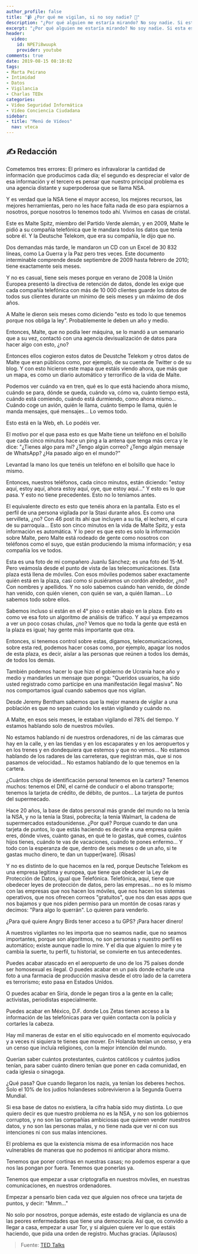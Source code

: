 ```yaml
---
author_profile: false
title: "📹 ¿Por qué me vigilan, si no soy nadie? 🔐"
description: "¿Por qué alguien me estaría mirando? No soy nadie. Si esta es su contribución a las conversaciones sobre vigilancia masiva, la periodista tecnológica Marta Peirano.."
excerpt: "¿Por qué alguien me estaría mirando? No soy nadie. Si esta es su contribución a las conversaciones sobre vigilancia masiva, la periodista tecnológica Marta Peirano.."
header:
  video:
    id: NPE7i8wuupk
    provider: youtube
comments: true
date: 2019-08-15 08:10:02
tags:
- Marta Peirano
- Intimidad
- Datos
- Vigilancia
- Charlas TEDx
categories:
- Vídeo Seguridad Informática
- Vídeo Conciencia Ciudadana
sidebar:
- title: "Menú de Vídeos"
  nav: vteca
---
```


## ✍ Redacción

Cometemos tres errores: El primero es infravalorar la cantidad de información que producimos cada día; el segundo es despreciar el valor de esa información y el tercero es pensar que nuestro principal problema es una agencia distante y superpoderosa que se llama NSA.

Y es verdad que la NSA tiene el mayor acceso, los mejores recursos, las mejores herramientas, pero no les hace falta nada de eso para espiarnos a nosotros, porque nosotros lo tenemos todo ahí. Vivimos en casas de cristal.

Este es Malte Spitz, miembro del Partido Verde alemán, y en 2009, Malte le pidió a su compañía telefónica que le mandara todos los datos que tenía sobre él. Y la Deutsche Telekom, que era su compañía, le dijo que no.

Dos demandas más tarde, le mandaron un CD con un Excel de 30 832 líneas, como La Guerra y la Paz pero tres veces. Este documento interminable comprende desde septiembre de 2009 hasta febrero de 2010; tiene exactamente seis meses.

Y no es casual, tiene seis meses porque en verano de 2008 la Unión Europea presentó la directiva de retención de datos, donde les exige que cada compañía telefónica con más de 10 000 clientes guarde los datos de todos sus clientes durante un mínimo de seis meses y un máximo de dos años.

A Malte le dieron seis meses como diciendo "esto es todo lo que tenemos porque nos obliga la ley". Probablemente le deben un año y medio.

Entonces, Malte, que no podía leer máquina, se lo mandó a un semanario que a su vez, contactó con una agencia devisualización de datos para hacer algo con esto, ¿no? 

Entonces ellos cogieron estos datos de Deustche Telekom y otros datos de Malte que eran públicos como, por ejemplo, de su cuenta de Twitter o de su blog. Y con esto hicieron este mapa que estáis viendo ahora, que más que un mapa, es como un diario automático y terrorífico de la vida de Malte.

Podemos ver cuándo va en tren,  qué es lo que está haciendo ahora mismo, cuándo se para, dónde se queda, cuándo va, cómo va, cuánto tiempo está, cuándo está comiendo, cuándo está durmiendo, como ahora mismo... Cuándo coge un avión, quién le llama, cuánto tiempo le llama, quién le manda mensajes, qué mensajes... Lo vemos todo.

Esto está en la Web, eh. Lo podéis ver.

El motivo por el que pasa esto es que Malte tiene un teléfono en el bolsillo que cada cinco minutos hace un ping a la antena que tenga más cerca y le dice: "¿Tienes algo para mí? ¿Tengo algún correo? ¿Tengo algún mensaje de WhatsApp? ¿Ha pasado algo en el mundo?"

Levantad la mano los que tenéis un teléfono en el bolsillo que hace lo mismo.

Entonces, nuestros teléfonos, cada cinco minutos, están diciendo: "estoy aquí, estoy aquí, ahora estoy aquí, oye, que estoy aquí..." Y esto es lo que pasa. Y esto no tiene precedentes. Esto no lo teníamos antes.

El equivalente directo es esto que tenéis ahora en la pantalla. Esto es el perfil de una persona vigilada por la Stasi durante años. Es como una servilleta, ¿no?
Con 46 post its ahí que incluyen a su tía, el lechero, el cura de su parroquia... Esto son cinco minutos en la vida de Malte Spitz, y esta información es automática. Y lo peor es que esto es solo la información sobre Malte, pero Malte está rodeado de gente como nosotros con teléfonos como el suyo, que están produciendo la misma información; y esa compañía los ve todos.

Esta es una foto de mi compañero Juanlu Sánchez; es una foto del 15-M. Pero veámosla desde el punto de vista de las telecomunicaciones. Esta plaza está llena de móviles. Con esos móviles podemos saber exactamente quién está en la plaza, casi como si pusiéramos un cordón alrededor, ¿no? Con nombres y apellidos. Y no solo sabemos cuándo han venido, de dónde han venido, con quién vienen, con quién se van, a quién llaman... Lo sabemos todo sobre ellos.

Sabemos incluso si están en el 4° piso o están abajo en la plaza. Esto es como ve esa foto un algoritmo de análisis de tráfico. Y aquí ya empezamos a ver un poco cosas chulas, ¿no? Vemos que no toda la gente que está en la plaza es igual; hay gente más importante que otra.

Entonces, si tenemos control sobre estas, digamos, telecomunicaciones, sobre esta red, podemos hacer cosas como, por ejemplo, apagar los nodos de esta plaza, es decir, aislar a las personas que reúnen a todos los demás, de todos los demás.

También podemos hacer lo que hizo el gobierno de Ucrania hace año y medio y mandarles un mensaje que ponga: "Queridos usuarios, ha sido usted registrado como partícipe en una manifestación ilegal masiva". No nos comportamos igual cuando sabemos que nos vigilan.

Desde Jeremy Bentham sabemos que la mejor manera de vigilar a una población es que no sepan cuándo los están vigilando y cuándo no.

A Malte, en esos seis meses, le estaban vigilando el 78% del tiempo. Y estamos hablando solo de nuestros móviles.

No estamos hablando ni de nuestros ordenadores, ni de las cámaras que hay en la calle, y en las tiendas y en los escaparates y en los aeropuertos y en los trenes y en dondequiera que estemos y que no vemos...
No estamos hablando de los radares de las carreteras, que registran más, que si nos pasamos de velocidad...
No estamos hablando de lo que tenemos en la cartera.

¿Cuántos chips de identificación personal tenemos en la cartera? Tenemos muchos: tenemos el DNI, el carné de conducir o el abono transporte; tenemos la tarjeta de crédito, de débito, de puntos... La tarjeta de puntos del supermecado.

Hace 20 años, la base de datos personal más grande del mundo no la tenía la NSA, y no la tenía la Stasi, pobrecita; la tenía Walmart, la cadena de supermercados estadounidense. ¿Por qué? Porque cuando te dan una tarjeta de puntos, lo que estás haciendo es decirle a una empresa quién eres, dónde vives, cuánto ganas, en qué te lo gastas, qué comes, cuántos hijos tienes, cuándo te vas de vacaciones, cuándo te pones enfermo... Y todo con la esperanza de que, dentro de seis meses o de un año, si te gastas mucho dinero, te dan un tupper[ware]. (Risas)

Y no es distinto de lo que hacemos en la red, porque Deutsche Telekom es una empresa legítima y europea, que tiene que obedecer la Ley de Protección de Datos, igual que Telefónica.
Telefónica, aquí, tiene que obedecer leyes de protección de datos, pero las empresas... no es lo mismo con las empresas que nos hacen los móviles, que nos hacen los sistemas operativos, que nos ofrecen correos "gratuitos", que nos dan esas apps que nos bajamos y que nos piden permiso para un montón de cosas raras y decimos: "Para algo lo querrán". Lo quieren para venderlo.

¿Para qué quiere Angry Birds tener acceso a tu GPS? ¡Para hacer dinero!

A nuestros vigilantes no les importa que no seamos nadie, que no seamos importantes, porque son algoritmos, no son personas y nuestro perfil es automático; existe aunque nadie lo mire. Y el dia que alguien lo mire y te cambia la suerte, tu perfil, tu historial, se convierte en tus antecedentes.

Puedes acabar atascado en el aeropuerto de uno de los 75 países donde ser homosexual es ilegal. O puedes acabar en un país donde echarle una foto a una farmacia de producción masiva desde el otro lado de la carretera es terrorismo; esto pasa en Estados Unidos.


O puedes acabar en Siria, donde le pegan tiros a la gente en la calle; activistas, periodistas especialmente.

Puedes acabar en México, D.F. donde Los Zetas tienen acceso a la información de las telefónicas para ver quién contacta con la policía y cortarles la cabeza.

Hay mil maneras de estar en el sitio equivocado en el momento equivocado y a veces ni siquiera te tienes que mover. En Holanda tenían un censo, y era un censo que incluía religiones, con la mejor intención del mundo.

Querían saber cuántos protestantes, cuántos católicos y cuántos judíos tenían, para saber cuánto dinero tenían que poner en cada comunidad, en cada iglesia o sinagoga.

¿Qué pasa? Que cuando llegaron los nazis, ya tenían los deberes hechos. Solo el 10% de los judíos holandeses sobrevivieron a la Segunda Guerra Mundial.

Si esa base de datos no existiera, la cifra había sido muy distinta. Lo que quiero decir es que nuestro problema no es la NSA, y no son los gobiernos corruptos, y no son las compañías ambiciosas que quieren vender nuestros datos, y no son las personas malas, y no tiene nada que ver ni con sus intenciones ni con sus malas intenciones.

El problema es que la existencia misma de esa información nos hace vulnerables de maneras que no podemos ni anticipar ahora mismo.

Tenemos que poner cortinas en nuestras casas; no podemos esperar a que nos las pongan por fuera. Tenemos que ponerlas ya.

Tenemos que empezar a usar criptografía en nuestros móviles, en nuestras comunicaciones, en nuestros ordenadores.

Empezar a pensarlo bien cada vez  que alguien nos ofrece una tarjeta de puntos, y decir: "Mmm..."

No solo por nosotros, porque además, este estado de vigilancia es una de las peores enfermedades que tiene una democracia. Así que, os convido a llegar a casa, empezar a usar Tor, y si alguien quiere ver lo que estáis haciendo, que pida una orden de registro. Muchas gracias. (Aplausos)

> Fuente: [TED Talks](https://www.ted.com/talks/marta_peirano_the_surveillance_device_you_carry_around_all_day)

